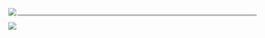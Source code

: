 <img align="left" src="https://github-readme-stats.vercel.app/api?username=rodolphebaladi&count_private=true&show_icons=true&hide_border=true"/>

---

<img align="left" src="https://github-readme-stats.vercel.app/api/top-langs/?username=rodolphebaladi&layout=compact"/>
